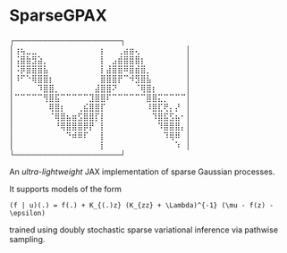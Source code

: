 # SparseGPAX

┌───────────────────┐\
│⢰⢦⣀⣀⠀⠀⠀⠀⠀⠀⠀⠀⠀⠀⠀⡆⠀⠀⢀⣴⣶⢄⠀⠀⠀⠀⠀⠀⠀⠀│\
│⢨⣿⣷⣻⣵⡀⠀⠀⠀⠀⠀⠀⠀⠀⠀⡇⠀⣠⣾⣿⣿⣿⡆⠀⠀⠀⠀⠀⠀⠀│\
│⠨⡿⣿⣿⣿⣧⠀⠀⠀⠀⠀⠀⠀⠀⠀⡇⣼⣿⣿⠿⣿⣾⣿⡀⠀⠀⠀⠀⠀⠀│\
│⠸⠋⠑⢿⣿⣿⡆⠀⠀⠀⠀⠀⠀⠀⠀⣿⣿⣿⡟⠉⠺⣻⣿⣧⠀⠀⠀⠀⠀⠀│\
│⠀⠀⠀⠀⠹⣿⣿⡀⠀⠀⠀⠀⠀⠀⣼⣿⣿⠝⠀⠀⠀⠈⢿⣿⡆⠀⠀⠀⠀⠀│\
│⠉⠉⠉⠉⠉⢻⣿⣯⠉⠉⠉⠉⠉⣹⣿⣿⠏⠉⠉⠉⠉⠉⠉⣿⣿⣍⡉⠉⠉⠉│\
│⠀⠀⠀⠀⠀⠀⢿⣿⡆⠀⠀⢀⣮⣿⣿⡏⠀⠀⠀⠀⠀⠀⠀⠸⣿⣏⢟⡄⡜⠀│\
│⠀⠀⠀⠀⠀⠀⠈⢿⣿⣦⣶⣫⣿⣿⡏⡇⠀⠀⠀⠀⠀⠀⠀⠀⠹⣿⣯⣫⣦⠂│\
│⠀⠀⠀⠀⠀⠀⠀⠘⢿⣿⣿⣿⡿⡟⠀⡇⠀⠀⠀⠀⠀⠀⠀⠀⠀⠹⣿⣿⣿⡄│\
│⠀⠀⠀⠀⠀⠀⠀⠀⠀⠙⠾⠿⠏⠀⠀⡇⠀⠀⠀⠀⠀⠀⠀⠀⠀⠀⠹⢿⠿⠀│\
│⠀⠀⠀⠀⠀⠀⠀⠀⠀⠀⠀⠀⠀⠀⠀⡇⠀⠀⠀⠀⠀⠀⠀⠀⠀⠀⠀⠀⠱⠀│\
└───────────────────┘

An *ultra-lightweight* JAX implementation of sparse Gaussian processes.

It supports models of the form
```
(f | u)(.) = f(.) + K_{(.)z} (K_{zz} + \Lambda)^{-1} (\mu - f(z) - \epsilon)
```
trained using doubly stochastic sparse variational inference via pathwise sampling.